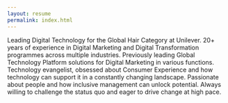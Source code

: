 ```yaml
---
layout: resume
permalink: index.html
---
```


Leading Digital Technology for the Global Hair Category at Unilever.
20+ years of experience in Digital Marketing and Digital Transformation programmes across multiple industries. Previously leading Global Technology Platform solutions for Digital Marketing in various functions.
Technology evangelist, obsessed about Consumer Experience and how technology can support it in a constantly changing landscape.
Passionate about people and how inclusive management can unlock potential.
Always willing to challenge the status quo and eager to drive change at high pace. 
